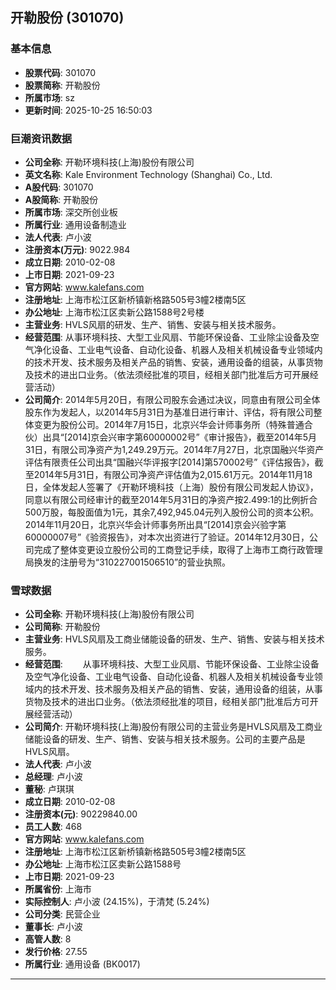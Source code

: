 ## 开勒股份 (301070)

### 基本信息

- **股票代码**: 301070
- **股票简称**: 开勒股份
- **所属市场**: sz
- **更新时间**: 2025-10-25 16:50:03

### 巨潮资讯数据

- **公司全称**: 开勒环境科技(上海)股份有限公司
- **英文名称**: Kale Environment Technology (Shanghai) Co., Ltd.
- **A股代码**: 301070
- **A股简称**: 开勒股份
- **所属市场**: 深交所创业板
- **所属行业**: 通用设备制造业
- **法人代表**: 卢小波
- **注册资本(万元)**: 9022.984
- **成立日期**: 2010-02-08
- **上市日期**: 2021-09-23
- **官方网站**: www.kalefans.com
- **注册地址**: 上海市松江区新桥镇新格路505号3幢2楼南5区
- **办公地址**: 上海市松江区卖新公路1588号2号楼
- **主营业务**: HVLS风扇的研发、生产、销售、安装与相关技术服务。
- **经营范围**: 从事环境科技、大型工业风扇、节能环保设备、工业除尘设备及空气净化设备、工业电气设备、自动化设备、机器人及相关机械设备专业领域内的技术开发、技术服务及相关产品的销售、安装，通用设备的组装，从事货物及技术的进出口业务。（依法须经批准的项目，经相关部门批准后方可开展经营活动）
- **公司简介**: 2014年5月20日，有限公司股东会通过决议，同意由有限公司全体股东作为发起人，以2014年5月31日为基准日进行审计、评估，将有限公司整体变更为股份公司。2014年7月15日，北京兴华会计师事务所（特殊普通合伙）出具“[2014]京会兴审字第60000002号”《审计报告》，截至2014年5月31日，有限公司净资产为1,249.29万元。2014年7月27日，北京国融兴华资产评估有限责任公司出具“国融兴华评报字[2014]第570002号”《评估报告》，截至2014年5月31日，有限公司净资产评估值为2,015.61万元。2014年11月18日，全体发起人签署了《开勒环境科技（上海）股份有限公司发起人协议》，同意以有限公司经审计的截至2014年5月31日的净资产按2.499:1的比例折合500万股，每股面值为1元，其余7,492,945.04元列入股份公司的资本公积。2014年11月20日，北京兴华会计师事务所出具“[2014]京会兴验字第60000007号”《验资报告》，对本次出资进行了验证。2014年12月30日，公司完成了整体变更设立股份公司的工商登记手续，取得了上海市工商行政管理局换发的注册号为“310227001506510”的营业执照。

### 雪球数据

- **公司全称**: 开勒环境科技(上海)股份有限公司
- **公司简称**: 开勒股份
- **主营业务**: HVLS风扇及工商业储能设备的研发、生产、销售、安装与相关技术服务。
- **经营范围**: 　　从事环境科技、大型工业风扇、节能环保设备、工业除尘设备及空气净化设备、工业电气设备、自动化设备、机器人及相关机械设备专业领域内的技术开发、技术服务及相关产品的销售、安装，通用设备的组装，从事货物及技术的进出口业务。（依法须经批准的项目，经相关部门批准后方可开展经营活动）
- **公司简介**: 开勒环境科技(上海)股份有限公司的主营业务是HVLS风扇及工商业储能设备的研发、生产、销售、安装与相关技术服务。公司的主要产品是HVLS风扇。
- **法人代表**: 卢小波
- **总经理**: 卢小波
- **董秘**: 卢琪琪
- **成立日期**: 2010-02-08
- **注册资本(元)**: 90229840.00
- **员工人数**: 468
- **官方网站**: www.kalefans.com
- **注册地址**: 上海市松江区新桥镇新格路505号3幢2楼南5区
- **办公地址**: 上海市松江区卖新公路1588号
- **上市日期**: 2021-09-23
- **所属省份**: 上海市
- **实际控制人**: 卢小波 (24.15%)，于清梵 (5.24%)
- **公司分类**: 民营企业
- **董事长**: 卢小波
- **高管人数**: 8
- **发行价格**: 27.55
- **所属行业**: 通用设备 (BK0017)

---